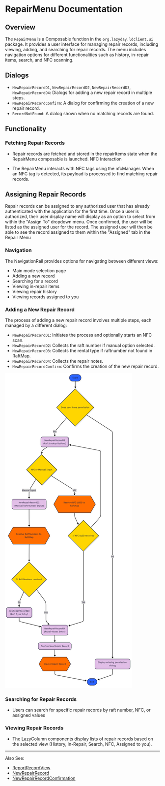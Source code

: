 # RepairMenu Documentation

## Overview

The `RepairMenu` is a Composable function in the `org.lazyday.ldclient.ui` package. It provides a user interface for managing repair records, including viewing, adding, and searching for repair records. The menu includes navigation options for different functionalities such as history, in-repair items, search, and NFC scanning.

## Dialogs
- `NewRepairRecordD1`, `NewRepairRecordD2`, `NewRepairRecordD3`, `NewRepairRecordD4`: Dialogs for adding a new repair record in multiple steps.
- `NewRepairRecordConfirm`: A dialog for confirming the creation of a new repair record.
- `RecordNotFound`: A dialog shown when no matching records are found.

## Functionality

### Fetching Repair Records

- Repair records are fetched and stored in the repairItems state when the RepairMenu composable is launched.
NFC Interaction

- The RepairMenu interacts with NFC tags using the nfcManager. When an NFC tag is detected, its payload is processed to find matching repair records.

## Assigning Repair Records
Repair records can be assigned to any authorized user that has already authenticated with the application for the first time. Once a user is authorized, their user display name will display as an option to select from within the "Assign To" dropdown menu. Once confirmed, the user will be listed as the assigned user for the record. The assigned user will then be able to see the record assigned to them within the "Assigned" tab in the Repair Menu

### Navigation
The NavigationRail provides options for navigating between different views:
- Main mode selection page
- Adding a new record
- Searching for a record
- Viewing in-repair items
- Viewing repair history 
- Viewing records assigned to you

### Adding a New Repair Record

The process of adding a new repair record involves multiple steps, each managed by a different dialog:
- `NewRepairRecordD1`: Initiates the process and optionally starts an NFC scan.
- `NewRepairRecordD2`: Collects the raft number if manual option selected.
- `NewRepairRecordD3`: Collects the rental type if raftnumber not found in RaftMap.
- `NewRepairRecordD4`: Collects the repair notes.
- `NewRepairRecordConfirm`: Confirms the creation of the new repair record.

![Flowchart](/docs/Assets/NewRepairRecordFlowchart.png)

### Searching for Repair Records

- Users can search for specific repair records by raft number, NFC, or assigned values

### Viewing Repair Records

- The LazyColumn components display lists of repair records based on the selected view (History, In-Repair, Search, NFC, Assigned to you).

---

Also See:
- [ReportRecordView](https://lazy-day-tech.github.io/TapTrack-User-Reference/Dialogs/RepairRecordView)
- [NewRepairRecord](https://lazy-day-tech.github.io/TapTrack-User-Reference/Dialogs/NewRepairRecord)
- [NewRepairRecordConfirmation](https://lazy-day-tech.github.io/TapTrack-User-Reference/Dialogs/NewRepairRecordConfirm)


